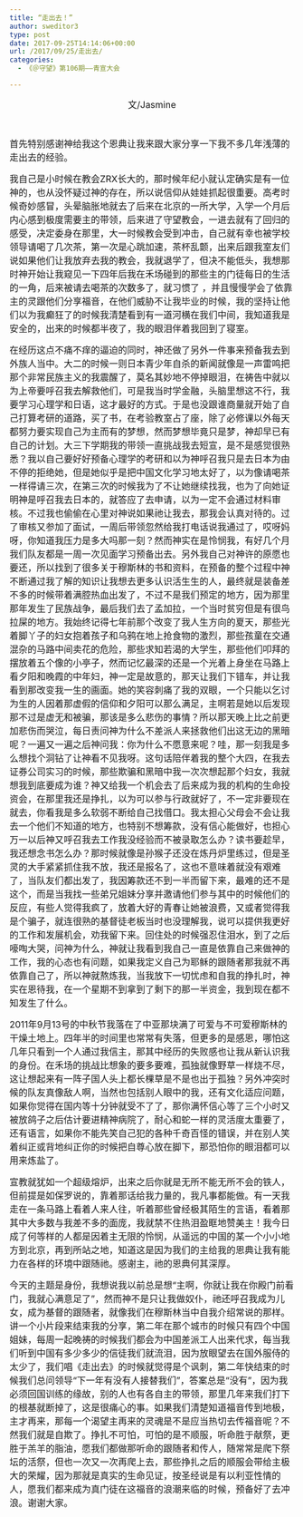 ```yaml
---
title: “走出去！”
author: sweditor3
type: post
date: 2017-09-25T14:14:06+00:00
url: /2017/09/25/走出去/
categories:
  - 《＠守望》第106期——青宣大会

---
```

<p style="text-align: center;">
  <span style="font-size: 12pt;">文/Jasmine</span>
</p>

&nbsp;

<span style="font-size: 12pt;">首先特别感谢神给我这个恩典让我来跟大家分享一下我不多几年浅薄的走出去的经验。</span>

<span style="font-size: 12pt;">我自己是小时候在教会ZRX长大的，那时候年纪小就认定确实是有一位神的，也从没怀疑过神的存在，所以说信仰从娃娃抓起很重要。高考时候奇妙感冒，头晕脑胀地就去了后来在北京的一所大学，入学一个月后内心感到极度需要主的带领，后来进了守望教会，一进去就有了回归的感受，决定委身在那里，大一时候教会受到冲击，自己就有幸也被学校领导请喝了几次茶，第一次是心跳加速，茶杯乱颤，出来后跟我室友们说如果他们让我放弃去我的教会，我就退学了，但决不能低头，我想那时神开始让我窥见一下四年后我在禾场碰到的那些主的门徒每日的生活的一角，后来被请去喝茶的次数多了，就习惯了 ，并且慢慢学会了依靠主的灵跟他们分享福音，在他们威胁不让我毕业的时候，我的坚持让他们以为我癫狂了的时候我清楚看到有一道河横在我们中间，我知道我是安全的，出来的时候都半夜了，我的眼泪伴着我回到了寝室。</span>

<span style="font-size: 12pt;">在经历这点不痛不痒的逼迫的同时，神还做了另外一件事来预备我去到外族人当中。大二的时候一则日本青少年自杀的新闻就像是一声雷鸣把那个非常民族主义的我震醒了，莫名其妙地不停掉眼泪，在祷告中就以为上帝要呼召我去解救他们，可是我当时学金融，头脑里想这不行，我要学习心理学和日语，这才最好的方式。于是也没跟谁商量就开始了自己打算考研的道路，买了书，在考验教室占了座，除了必修课以外每天都努力要实现自己为主而有的梦想，然而梦想毕竟只是梦，神却早已有自己的计划。大三下学期我的带领一直挑战我去短宣，是不是感觉很熟悉？我以自己要好好预备心理学的考研和以为神呼召我只是去日本为由不停的拒绝她，但是她似乎是把中国文化学习地太好了，以为像请喝茶一样得请三次，在第三次的时候我为了不让她继续找我，也为了向她证明神是呼召我去日本的，就答应了去申请，以为一定不会通过材料审核。不过我也偷偷在心里对神说如果祂让我去，那我会认真对待的。过了审核又参加了面试，一周后带领忽然给我打电话说我通过了，哎呀妈呀，你知道我压力是多大吗那一刻？然而神实在是怜悯我，有好几个月我们队友都是一周一次见面学习预备出去。另外我自己对神许的原愿也要还，所以找到了很多关于穆斯林的书和资料，在预备的整个过程中神不断通过我了解的知识让我想去更多认识活生生的人，最终就是装备差不多的时候带着满腔热血出发了，不过不是我们预定的地方，因为那里那年发生了民族战争，最后我们去了孟加拉，一个当时贫穷但是有很鸟拉屎的地方。我始终记得七年前那个改变了我人生方向的夏天，那些光着脚丫子的妇女抱着孩子和乌鸦在地上抢食物的激烈，那些孩童在交通混杂的马路中间卖花的危险，那些求知若渴的大学生，那些他们叩拜的摆放着五个像的小亭子，然而记忆最深的还是一个光着上身坐在马路上看夕阳和晚霞的中年妇，神一定是故意的，那天让我们下错车，并让我看到那改变我一生的画面。她的笑容刺痛了我的双眼，一个只能以乞讨为生的人因着那虚假的信仰和夕阳可以那么满足，主啊若是她以后发现那不过是虚无和被骗，那该是多么悲伤的事情？所以那天晚上比之前更加悲伤而哭泣，每日责问神为什么不差派人来拯救他们出这无边的黑暗呢？一遍又一遍之后神问我：你为什么不愿意来呢？哇，那一刻我是多么想找个洞钻了让神看不见我呀。这句话陪伴着我的整个大四，在我去证券公司实习的时候，那些欺骗和黑暗中我一次次想起那个妇女，我就想我到底要成为谁？神又给我一个机会去了后来成为我的机构的生命投资会，在那里我还是挣扎，以为可以参与行政就好了，不一定非要现在就去，你看我是多么软弱不断给自己找借口。我太担心父母会不会让我去一个他们不知道的地方，也特别不想筹款，没有信心能做好，也担心万一以后神又呼召我去工作我没经验而不被录取怎么办？读书要趁早，我还想念书怎么办？那时候就像是孙猴子还没在炼丹炉里练过，但是圣灵的大手紧紧抓住我不放，我还是报名了，这也不意味着就没有艰难了，当队友们都出发了，我因筹款还不到一半而留下来，最难的还不是这个，而是当我找一些弟兄姐妹分享并邀请他们参与其中的时候他们的反应，有些人觉得我疯了，放着大好的青春让她被浪费，又或者觉得我是个骗子，就连很熟的基督徒老板当时也没理解我，说可以提供我更好的工作和发展机会，劝我留下来。回住处的时候强忍住泪水，到了之后嚎啕大哭，问神为什么，神就让我看到我自己一直是依靠自己来做神的工作，我的心态也有问题，如果我定义自己为耶稣的跟随者那我就不再依靠自己了，所以神就熬炼我，当我放下一切忧虑和自我的挣扎时，神实在恩待我，在一个星期不到拿到了剩下的那一半资金，我到现在都不知发生了什么。</span>

<span style="font-size: 12pt;">2011年9月13号的中秋节我落在了中亚那块满了可爱与不可爱穆斯林的干燥土地上。四年半的时间里也常常有失落，但更多的是感恩，哪怕这几年只看到一个人通过我信主，那其中经历的失败感也让我从新认识我的身份。在禾场的挑战比想象的要多要难，孤独就像野草一样烧不尽，这让想起来有一阵子国人头上都长棵草是不是也出于孤独？另外冲突时候的队友真像敌人啊，当然也包括别人眼中的我，还有文化适应问题，如果你觉得在国内等十分钟就受不了了，那你满怀信心等了三个小时又被放鸽子之后估计要进精神病院了，耐心和蛇一样的灵活度太重要了，还有语言，如果你不能先笑自己犯的各种千奇百怪的错误，并在别人笑着纠正或背地纠正你的时候把自尊心放在脚下，那恐怕你的眼泪都可以用来炼盐了。</span>

<span style="font-size: 12pt;">宣教就犹如一个超级熔炉，出来之后你就是无所不能无所不会的铁人，但前提是如保罗说的，靠着那话给我力量的，我凡事都能做。有一天我走在一条马路上看着人来人往，听着那些曾经极其陌生的言语，看着那其中大多数与我差不多的面庞，我就禁不住热泪盈眶地赞美主！我今日成了何等样的人都是因着主无限的怜悯，从遥远的中国的某一个小小地方到北京，再到所站之地，知道这是因为我们的主给我的恩典让我有能力在各样的环境中跟随祂。感谢主，祂的恩典何其深厚。</span>

<span style="font-size: 12pt;">今天的主题是身份，我想说我以前总是想“主啊，你就让我在你殿门前看门，我就心满意足了”，然而神不是只让我做奴仆，祂还呼召我成为儿女，成为基督的跟随者，就像我们在穆斯林当中自我介绍常说的那样。讲一个小片段来结束我的分享，第二年在那个城市的时候只有四个中国姐妹，每周一起晚祷的时候我们都会为中国差派工人出来代求，每当我们听到中国有多少多少的信徒我们就流泪，因为放眼望去在国外服侍的太少了，我们唱《走出去》的时候就觉得是个讽刺，第二年快结束的时候我们总问领导“下一年有没有人接替我们”，答案总是“没有”，因为我必须回国训练的缘故，别的人也有各自主的带领，那里几年来我们打下的根基就断掉了，这是很痛心的事。如果我们清楚知道福音传到地极，主才再来，那每一个渴望主再来的灵魂是不是应当热切去传福音呢？不然我们就是自欺了。挣扎不可怕，可怕的是不顺服，听命胜于献祭，更胜于羔羊的脂油，愿我们都做那听命的跟随者和传人，随常常是爬下祭坛的活祭，但也一次又一次再爬上去，那些挣扎之后的顺服会带给主极大的荣耀，因为那就是真实的生命见证，按圣经说是有以利亚性情的人，愿我们都来成为真门徒在这福音的浪潮来临的时候，预备好了去冲浪。谢谢大家。</span>